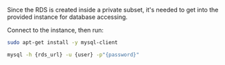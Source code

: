 
Since the RDS is created inside a private subset, it's needed to get into the
provided instance for database accessing.

Connect to the instance, then run:
```sh
sudo apt-get install -y mysql-client

mysql -h {rds_url} -u {user} -p"{password}"
```
